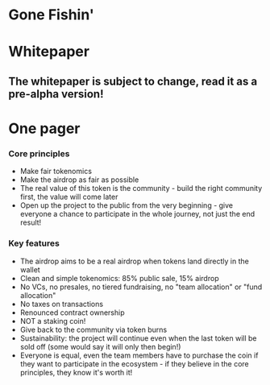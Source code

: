 # Gone Fishin'

# Whitepaper

## The whitepaper is subject to change, read it as a pre-alpha version!

# One pager

### Core principles

- Make fair tokenomics
- Make the airdrop as fair as possible
- The real value of this token is the community - build the right community first, the value will come later
- Open up the project to the public from the very beginning - give everyone a chance to participate in the whole journey, not just the end result!

### Key features

- The airdrop aims to be a real airdrop when tokens land directly in the wallet
- Clean and simple tokenomics: 85% public sale, 15% airdrop
- No VCs, no presales, no tiered fundraising, no "team allocation" or "fund allocation"
- No taxes on transactions
- Renounced contract ownership
- NOT a staking coin!
- Give back to the community via token burns
- Sustainability: the project will continue even when the last token will be sold off (some would say it will only then begin!)
- Everyone is equal, even the team members have to purchase the coin if they want to participate in the ecosystem - if they believe in the core principles, they know it's worth it!


